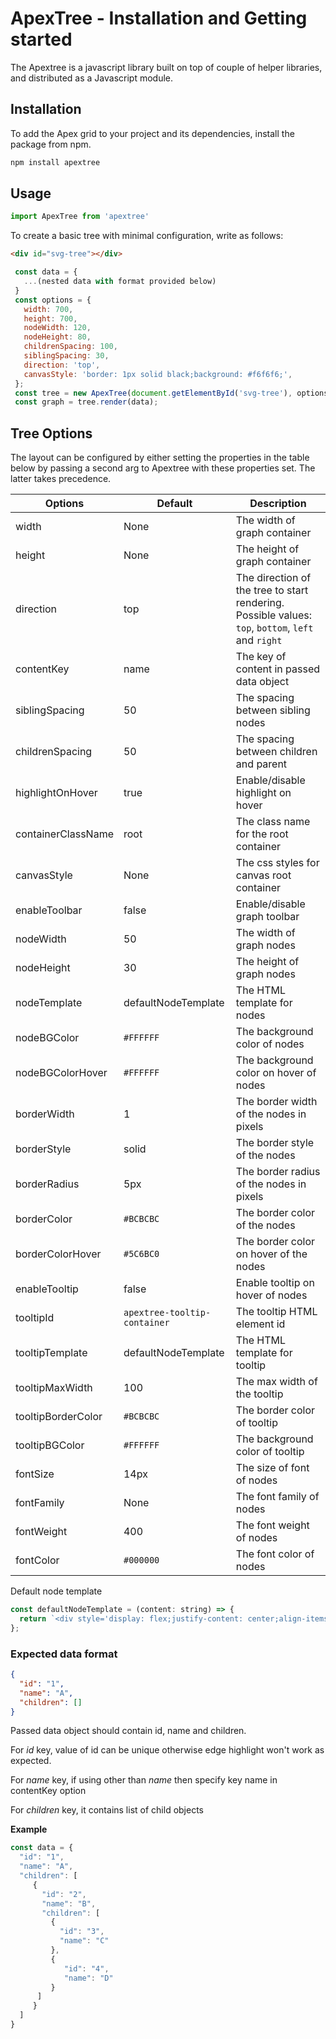 # ApexTree - Installation and Getting started

The Apextree is a javascript library built on top of couple of helper libraries, and distributed as a Javascript module.

## Installation

To add the Apex grid to your project and its dependencies, install the package from npm.

```bash
npm install apextree
```

## Usage

```js
import ApexTree from 'apextree'
```

To create a basic tree with minimal configuration, write as follows:

```html
<div id="svg-tree"></div>
```

```js
 const data = {
   ...(nested data with format provided below)
 }
 const options = {
   width: 700,
   height: 700,
   nodeWidth: 120,
   nodeHeight: 80,
   childrenSpacing: 100,
   siblingSpacing: 30,
   direction: 'top',
   canvasStyle: 'border: 1px solid black;background: #f6f6f6;',
 };
 const tree = new ApexTree(document.getElementById('svg-tree'), options);
 const graph = tree.render(data);
```

## Tree Options

The layout can be configured by either setting the properties in the table below by passing a second arg to Apextree with these properties set. The latter takes precedence.

Options | Default                     | Description
--- |-----------------------------| ---
width | None                        | The width of graph container
height | None                        | The height of graph container
direction | top                         | The direction of the tree to start rendering. Possible values: `top`, `bottom`, `left` and `right`
contentKey | name                        | The key of content in passed data object 
siblingSpacing | 50                          | The spacing between sibling nodes
childrenSpacing | 50                          | The spacing between children and parent
highlightOnHover | true                        | Enable/disable highlight on hover
containerClassName | root                        | The class name for the root container
canvasStyle | None                        | The css styles for canvas root container
enableToolbar | false                       | Enable/disable graph toolbar
nodeWidth | 50                          | The width of graph nodes
nodeHeight | 30                          | The height of graph nodes
nodeTemplate | defaultNodeTemplate         | The HTML template for nodes
nodeBGColor | `#FFFFFF`                   | The background color of nodes
nodeBGColorHover | `#FFFFFF`                   | The background color on hover of nodes
borderWidth | 1                           | The border width of the nodes in pixels
borderStyle | solid                       | The border style of the nodes
borderRadius | 5px                         | The border radius of the nodes in pixels
borderColor | `#BCBCBC`                   | The border color of the nodes
borderColorHover | `#5C6BC0`                   | The border color on hover of the nodes
enableTooltip | false                       | Enable tooltip on hover of nodes
tooltipId | `apextree-tooltip-container` | The tooltip HTML element id
tooltipTemplate | defaultNodeTemplate         | The HTML template for tooltip
tooltipMaxWidth | 100                         | The max width of the tooltip
tooltipBorderColor | `#BCBCBC`                   | The border color of tooltip
tooltipBGColor | `#FFFFFF`                   | The background color of tooltip
fontSize | 14px                        | The size of font of nodes
fontFamily | None                        | The font family of nodes
fontWeight | 400                         | The font weight of nodes
fontColor | `#000000`                   | The font color of nodes

Default node template

```js
const defaultNodeTemplate = (content: string) => {
  return `<div style='display: flex;justify-content: center;align-items: center; text-align: center; height: 100%;'>${content}</div>`;
};
```
### Expected data format

```json
{
  "id": "1", 
  "name": "A",
  "children": []
}
```
Passed data object should contain id, name and children.

For *id* key, value of id can be unique otherwise edge highlight won't work as expected.

For *name* key, if using other than *name* then specify key name in contentKey option

For *children* key, it contains list of child objects

**Example**
```js
const data = {
  "id": "1",
  "name": "A",
  "children": [
     {
       "id": "2",
       "name": "B",
       "children": [
         {
           "id": "3",
           "name": "C"
         },
         {
            "id": "4",
            "name": "D"
         }
      ]
     }
  ]
}
```